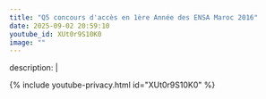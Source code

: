 ```yaml
---
title: "Q5 concours d'accès en 1ère Année des ENSA Maroc 2016"
date: 2025-09-02 20:59:10 
youtube_id: XUt0r9S10K0
image: ""
---
```

description: |
  
{% include youtube-privacy.html id="XUt0r9S10K0" %}
